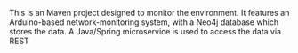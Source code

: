 This is an Maven project designed to monitor the environment. It features an Arduino-based 
network-monitoring system, with a Neo4j database which stores the data. A Java/Spring microservice is
used to access the data via REST